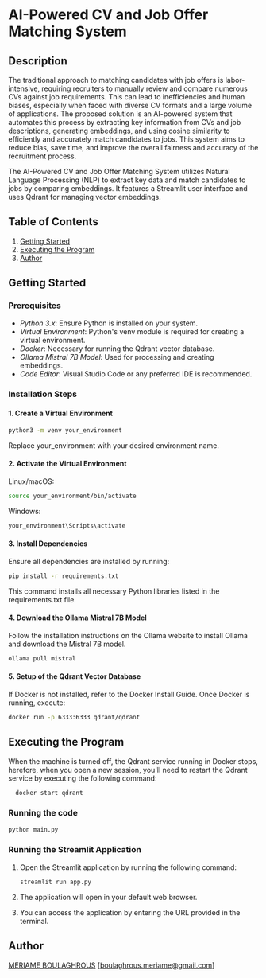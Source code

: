 # AI-Powered CV and Job Offer Matching System

## Description

The traditional approach to matching candidates with job offers is labor-intensive, requiring recruiters to manually review and compare numerous CVs against job requirements. This can lead to inefficiencies and human biases, especially when faced with diverse CV formats and a large volume of applications. The proposed solution is an AI-powered system that automates this process by extracting key information from CVs and job descriptions, generating embeddings, and using cosine similarity to efficiently and accurately match candidates to jobs. This system aims to reduce bias, save time, and improve the overall fairness and accuracy of the recruitment process.

The AI-Powered CV and Job Offer Matching System utilizes Natural Language Processing (NLP) to extract key data and match candidates to jobs by comparing embeddings. It features a Streamlit user interface and uses Qdrant for managing vector embeddings.

## Table of Contents

1. [Getting Started](#getting-started)
2. [Executing the Program](#executing-the-program)
3. [Author](#author)

## Getting Started

### Prerequisites

- *Python 3.x*: Ensure Python is installed on your system.
- *Virtual Environment*: Python's venv module is required for creating a virtual environment.
- *Docker*: Necessary for running the Qdrant vector database.
- *Ollama Mistral 7B Model*: Used for processing and creating embeddings.
- *Code Editor*: Visual Studio Code or any preferred IDE is recommended.

### Installation Steps

#### 1. Create a Virtual Environment

   ```bash
   python3 -m venv your_environment
   ```
   Replace your_environment with your desired environment name.

#### 2. Activate the Virtual Environment

   Linux/macOS:

   ```bash
   source your_environment/bin/activate
   ```

   Windows:

   ```bash
   your_environment\Scripts\activate
   ```

#### 3. Install Dependencies

   Ensure all dependencies are installed by running:
  
   ```bash
   pip install -r requirements.txt
   ```
   This command installs all necessary Python libraries listed in the requirements.txt file.



#### 4. Download the Ollama Mistral 7B Model
  
  Follow the installation instructions on the Ollama website to install Ollama and download the Mistral 7B model.
   ```bash
   ollama pull mistral
   ```

#### 5. Setup of the Qdrant Vector Database
  
  If Docker is not installed, refer to the Docker Install Guide. Once Docker is running, execute:
   ```bash
   docker run -p 6333:6333 qdrant/qdrant
   ```

## Executing the Program

  When the machine is turned off, the Qdrant service running in Docker stops,
  herefore, when you open a new session, you'll need to restart the Qdrant service by executing the following command:
 ```bash
   docker start qdrant
   ```

### Running the code 
   ```bash
   python main.py
   ```


### Running the Streamlit Application


1. Open the Streamlit application by running the following command:

   ```bash
   streamlit run app.py
   ```

2. The application will open in your default web browser.

3. You can access the application by entering the URL provided in the terminal.



## Author

[MERIAME BOULAGHROUS](https://github.com/MeriameBoulaghrous)
[boulaghrous.meriame@gmail.com]
